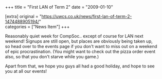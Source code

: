 +++
title = "First LAN of Term 2"
date = "2009-01-10"

[extra]
original = "https://uwcs.co.uk/news/first-lan-of-term-2-1474488905194/"    
categories = ["News Item"]
+++

Reasonably quiet week for CompSoc.. except of course for LAN next weekend\! Signups are still open, but places are obviously being taken up, so head over to the events page if you don't want to miss out on a weekend of epic procrastination. (You might want to check out the pizza order event also, so that you don't starve while you game.)

Apart from that, we hope you guys all had a good holiday, and hope to see you at all our events\!

